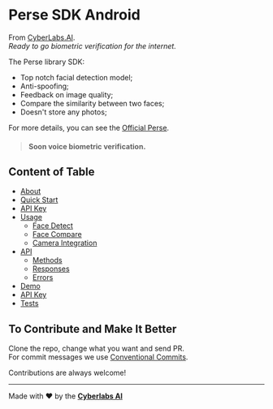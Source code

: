 # Perse SDK Android
From [CyberLabs.AI](https://cyberlabs.ai/).  
_Ready to go biometric verification for the internet._

The Perse library SDK:
* Top notch facial detection model;
* Anti-spoofing;
* Feedback on image quality;
* Compare the similarity between two faces;
* Doesn't store any photos;

For more details, you can see the [Official Perse](https://www.getperse.com/).

> #### Soon voice biometric verification.

## Content of Table

* [About](https://github.com/cyberlabsai/perse-sdk-android/wiki)
* [Quick Start](https://github.com/cyberlabsai/perse-sdk-android/wiki/1.-Quick-Start)
* [API Key](https://github.com/cyberlabsai/perse-sdk-android/wiki/2.-API-Key)
* [Usage](https://github.com/cyberlabsai/perse-sdk-android/wiki/3.-Usage)
  * [Face Detect](https://github.com/cyberlabsai/perse-sdk-android/wiki/3.-Usage#face-detect)
  * [Face Compare](https://github.com/cyberlabsai/perse-sdk-android/wiki/3.-Usage#face-compare)
  * [Camera Integration](https://github.com/cyberlabsai/perse-sdk-android/wiki/3.-Usage#camera-integration)
* [API](https://github.com/cyberlabsai/perse-sdk-android/wiki/4.-API)
  * [Methods](https://github.com/cyberlabsai/perse-sdk-android/wiki/4.-API#methods)
  * [Responses](https://github.com/cyberlabsai/perse-sdk-android/wiki/4.-API#responses)
  * [Errors](https://github.com/cyberlabsai/perse-sdk-android/wiki/4.-API#errors)
* [Demo](https://github.com/cyberlabsai/perse-sdk-android/wiki/5.-Demo)
* [API Key](https://github.com/cyberlabsai/perse-sdk-android/wiki/4.-API)
* [Tests](https://github.com/cyberlabsai/perse-sdk-android/wiki/6.-Tests)  

## To Contribute and Make It Better

Clone the repo, change what you want and send PR.  
For commit messages we use <a href="https://www.conventionalcommits.org/">Conventional Commits</a>.

Contributions are always welcome!

---

Made with ❤ by the [**Cyberlabs AI**](https://cyberlabs.ai/)
